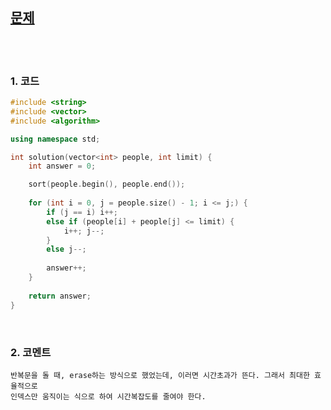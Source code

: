 [문제](https://programmers.co.kr/learn/courses/30/lessons/42885)
--------------------------------------

<br>
<br>

### 1. 코드
```cpp
#include <string>
#include <vector>
#include <algorithm>

using namespace std;

int solution(vector<int> people, int limit) {
    int answer = 0;

    sort(people.begin(), people.end());
     
    for (int i = 0, j = people.size() - 1; i <= j;) {
        if (j == i) i++;
        else if (people[i] + people[j] <= limit) {
            i++; j--;
        } 
        else j--;
        
        answer++;
    }
    
    return answer;
}
```

<br>

### 2. 코멘트

    반복문을 돌 때, erase하는 방식으로 했었는데, 이러면 시간초과가 뜬다. 그래서 최대한 효율적으로
    인덱스만 움직이는 식으로 하여 시간복잡도를 줄여야 한다. 
